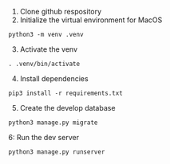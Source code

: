 1) Clone github respository
2) Initialize the virtual environment for MacOS 
```
python3 -m venv .venv
```
3) Activate the venv
```
. .venv/bin/activate
```
4) Install dependencies
```
pip3 install -r requirements.txt
```
5) Create the develop database
```
python3 manage.py migrate
```
6: Run the dev server
```
python3 manage.py runserver
```
